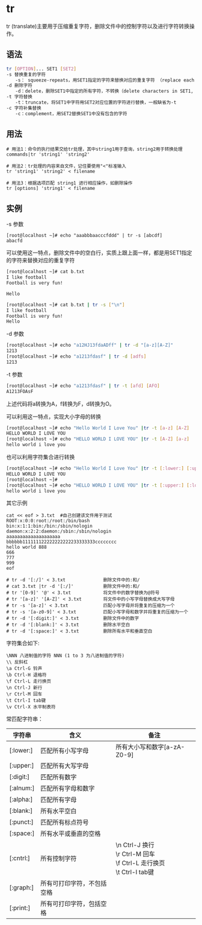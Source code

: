 # tr

tr (translate)主要用于压缩重复字符，删除文件中的控制字符以及进行字符转换操作。

## 语法

```sh
tr [OPTION]... SET1 [SET2]
-s 替换重复的字符
　　-s： squeeze-repeats，用SET1指定的字符来替换对应的重复字符 （replace each input sequence of a repeated character that is listed in SET1 with a single occurrence of that character）
-d 删除字符
　　-d：delete，删除SET1中指定的所有字符，不转换（delete characters in SET1, do not translate）
-t 字符替换
　　-t：truncate，将SET1中字符用SET2对应位置的字符进行替换，一般缺省为-t
-c 字符补集替换
　　-c：complement，用SET2替换SET1中没有包含的字符
```

## 用法
```shell
# 用法1：命令的执行结果交给tr处理，其中string1用于查询，string2用于转换处理
commands|tr 'string1' 'string2'

# 用法2：tr处理的内容来自文件，记住要使用"<"标准输入
tr 'string1' 'string2' < filename

# 用法3：根据选项匹配 string1 进行相应操作，如删除操作
tr [options] 'string1' < filename
```


##  实例

-s 参数

```
[root@localhost ~]# echo "aaabbbaacccfddd" | tr -s [abcdf]
abacfd
```

可以使用这一特点，删除文件中的空白行，实质上跟上面一样，都是用SET1指定的字符来替换对应的重复字符

```sh
[root@localhost ~]# cat b.txt
I like football
Football is very fun!

Hello

[root@localhost ~]# cat b.txt | tr -s ["\n"]
I like football
Football is very fun!
Hello
```

-d 参数

```sh
[root@localhost ~]# echo "a12HJ13fdaADff" | tr -d "[a-z][A-Z]"
1213
[root@localhost ~]# echo "a1213fdasf" | tr -d [adfs]
1213
```

-t 参数

```sh
[root@localhost ~]# echo "a1213fdasf" | tr -t [afd] [AFO]
A1213FOAsF
```

上述代码将a转换为A，f转换为F，d转换为O。

可以利用这一特点，实现大小字母的转换

```sh
[root@localhost ~]# echo "Hello World I Love You" |tr -t [a-z] [A-Z]
HELLO WORLD I LOVE YOU
[root@localhost ~]# echo "HELLO WORLD I LOVE YOU" |tr -t [A-Z] [a-z]
hello world i love you
```

也可以利用字符集合进行转换

```sh
[root@localhost ~]# echo "Hello World I Love You" |tr -t [:lower:] [:upper:]
HELLO WORLD I LOVE YOU
[root@localhost ~]# 
[root@localhost ~]# echo "HELLO WORLD I LOVE YOU" |tr -t [:upper:] [:lower:]
hello world i love you
```

其它示例
```shell
cat << eof > 3.txt 	#自己创建该文件用于测试
ROOT:x:0:0:root:/root:/bin/bash
bin:x:1:1:bin:/bin:/sbin/nologin
daemon:x:2:2:daemon:/sbin:/sbin/nologin
aaaaaaaaaaaaaaaaaaaa
bbbbbb111111122222222222233333333cccccccc
hello world 888
666
777
999
eof

# tr -d '[:/]' < 3.txt 				删除文件中的:和/
# cat 3.txt |tr -d '[:/]'			删除文件中的:和/
# tr '[0-9]' '@' < 3.txt 			将文件中的数字替换为@符号
# tr '[a-z]' '[A-Z]' < 3.txt 		将文件中的小写字母替换成大写字母
# tr -s '[a-z]' < 3.txt 			匹配小写字母并将重复的压缩为一个
# tr -s '[a-z0-9]' < 3.txt 			匹配小写字母和数字并将重复的压缩为一个
# tr -d '[:digit:]' < 3.txt 		删除文件中的数字
# tr -d '[:blank:]' < 3.txt 		删除水平空白
# tr -d '[:space:]' < 3.txt 		删除所有水平和垂直空白
```
字符集合如下:

```
\NNN 八进制值的字符 NNN (1 to 3 为八进制值的字符)
\\ 反斜杠
\a Ctrl-G 铃声
\b Ctrl-H 退格符
\f Ctrl-L 走行换页
\n Ctrl-J 新行
\r Ctrl-M 回车
\t Ctrl-I tab键
\v Ctrl-X 水平制表符
```


常匹配字符串：

| 字符串       | 含义                 | 备注                                                         |
| --------- | -------------------- | ------------------------------------------------------------ |
| [:lower:] | 匹配所有小写字母     | 所有大小写和数字[a-zA-Z0-9]                                  |
| [:upper:] | 匹配所有大写字母     |                                                              |
| [:digit:] | 匹配所有数字         |                                                              |
| [:alnum:] | 匹配所有字母和数字   |                                                              |
| [:alpha:] | 匹配所有字母         |                                                              |
| [:blank:] | 所有水平空白         |                                                              |
| [:punct:] | 匹配所有标点符号     |                                                              |
| [:space:] | 所有水平或垂直的空格 |                                                              |
| [:cntrl:] | 所有控制字符         | \n Ctrl-J 换行<br/>\r Ctrl-M 回车<br/>\f Ctrl-L 走行换页<br/>\t Ctrl-I tab键 |
| [:graph:] | 所有可打印字符，不包括空格     |                                                              |
| [:print:] | 所有可打印字符，包括空格 |                                                              |


